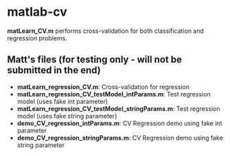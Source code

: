 matlab-cv
=========
**matLearn_CV.m** performs cross-validation for both classification and regression problems.


## Matt's files (for testing only - will not be submitted in the end)
- **matLearn_regression_CV.m**: Cross-validation for regression
- **matLearn_regression_CV_testModel_intParams.m**: Test regression model (uses fake int parameter)
- **matLearn_regression_CV_testModel_stringParams.m**: Test regression model (uses fake string parameter)
- **demo_CV_regression_intParams.m**: CV Regression demo using fake int parameter
- **demo_CV_regression_stringParams.m**: CV Regression demo using fake string parameter

